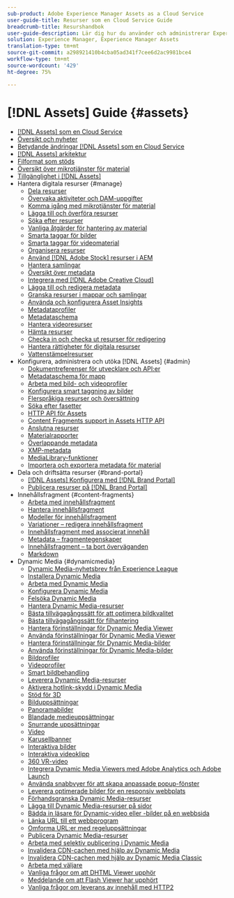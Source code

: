 ```yaml
---
sub-product: Adobe Experience Manager Assets as a Cloud Service
user-guide-title: Resurser som en Cloud Service Guide
breadcrumb-title: Resurshandbok
user-guide-description: Lär dig hur du använder och administrerar Experience Manager Assets as a Cloud Service.
solution: Experience Manager, Experience Manager Assets
translation-type: tm+mt
source-git-commit: a298921410b4cba05ad341f7cee6d2ac9981bce4
workflow-type: tm+mt
source-wordcount: '429'
ht-degree: 75%

---
```



# [!DNL Assets] Guide {#assets}

+ [[!DNL Assets] som en Cloud Service](/help/assets/home.md)
+ [Översikt och nyheter](overview.md)
+ [Betydande ändringar [!DNL Assets] som en Cloud Service](assets-cloud-changes.md)
+ [[!DNL Assets] arkitektur](architecture.md)
+ [Filformat som stöds](file-format-support.md)
+ [Översikt över mikrotjänster för material](asset-microservices-overview.md)
+ [Tillgänglighet i [!DNL Assets]](accessibility.md)
+ Hantera digitala resurser {#manage}
   + [Dela resurser](share-assets.md)
   + [Övervaka aktiviteter och DAM-uppgifter](assets-activity-history.md)
   + [Komma igång med mikrotjänster för material](asset-microservices-configure-and-use.md)
   + [Lägga till och överföra resurser](add-assets.md)
   + [Söka efter resurser](search-assets.md)
   + [Vanliga åtgärder för hantering av material](manage-digital-assets.md)
   + [Smarta taggar för bilder](smart-tags.md)
   + [Smarta taggar för videomaterial](smart-tags-video-assets.md)
   + [Organisera resurser](organize-assets.md)
   + [Använd [!DNL Adobe Stock] resurser i AEM](aem-assets-adobe-stock.md)
   + [Hantera samlingar](manage-collections.md)
   + [Översikt över metadata](manage-metadata.md)
   + [Integrera med [!DNL Adobe Creative Cloud]](aem-cc-integration-best-practices.md)
   + [Lägga till och redigera metadata](meta-edit.md)
   + [Granska resurser i mappar och samlingar](bulk-approval.md)
   + [Använda och konfigurera Asset Insights](assets-insights.md)
   + [Metadataprofiler](metadata-profiles.md)
   + [Metadataschema](metadata-schemas.md)
   + [Hantera videoresurser](manage-video-assets.md)
   + [Hämta resurser](download-assets-from-aem.md)
   + [Checka in och checka ut resurser för redigering](check-out-and-submit-assets.md)
   + [Hantera rättigheter för digitala resurser](drm.md)
   + [Vattenstämpelresurser](watermark-assets.md)
+ Konfigurera, administrera och utöka [!DNL Assets] {#admin}
   + [Dokumentreferenser för utvecklare och API:er](developer-reference-material-apis.md)
   + [Metadataschema för mapp](folder-metadata-schema.md)
   + [Arbeta med bild- och videoprofiler](/help/assets/dynamic-media/about-image-video-profiles.md)
   + [Konfigurera smart taggning av bilder](smart-tags-configuration.md)
   + [Flerspråkiga resurser och översättning](translate-assets.md)
   + [Söka efter fasetter](search-facets.md)
   + [HTTP API för Assets](mac-api-assets.md)
   + [Content Fragments support in Assets HTTP API](content-fragments/assets-api-content-fragments.md)
   + [Anslutna resurser](use-assets-across-connected-assets-instances.md)
   + [Materialrapporter](asset-reports.md)
   + [Överlappande metadata](cascading-metadata.md)
   + [XMP-metadata](xmp-metadata.md)
   + [MediaLibrary-funktioner](medialibrary.md)
   + [Importera och exportera metadata för material](metadata-import-export.md)
+ Dela och driftsätta resurser {#brand-portal}
   + [ [!DNL Assets] Konfigurera med [!DNL Brand Portal]](configure-aem-assets-with-brand-portal.md)
   + [Publicera resurser på [!DNL Brand Portal]](publish-to-brand-portal.md)
+ Innehållsfragment {#content-fragments}
   + [Arbeta med innehållsfragment](content-fragments/content-fragments.md)
   + [Hantera innehållsfragment](content-fragments/content-fragments-managing.md)
   + [Modeller för innehållsfragment](content-fragments/content-fragments-models.md)
   + [Variationer – redigera innehållsfragment](content-fragments/content-fragments-variations.md)
   + [Innehållsfragment med associerat innehåll](content-fragments/content-fragments-assoc-content.md)
   + [Metadata – fragmentegenskaper](content-fragments/content-fragments-metadata.md)
   + [Innehållsfragment – ta bort överväganden](content-fragments/content-fragments-delete.md)
   + [Markdown](content-fragments/content-fragments-markdown.md)
+ Dynamic Media {#dynamicmedia}
   + [Dynamic Media-nyhetsbrev från Experience League](dynamic-media/dynamic-media-newsletter.md)
   + [Installera Dynamic Media](dynamic-media/administering-dynamic-media.md)
   + [Arbeta med Dynamic Media](dynamic-media/dynamic-media.md)
   + [Konfigurera Dynamic Media](dynamic-media/config-dm.md)
   + [Felsöka Dynamic Media](dynamic-media/troubleshoot-dm.md)
   + [Hantera Dynamic Media-resurser](dynamic-media/managing-assets.md)
   + [Bästa tillvägagångssätt för att optimera bildkvalitet](dynamic-media/best-practices-for-optimizing-the-quality-of-your-images.md)
   + [Bästa tillvägagångssätt för filhantering](dynamic-media/best-practices-for-file-management.md)
   + [Hantera förinställningar för Dynamic Media Viewer](dynamic-media/managing-viewer-presets.md)
   + [Använda förinställningar för Dynamic Media Viewer](dynamic-media/viewer-presets.md)
   + [Hantera förinställningar för Dynamic Media-bilder](dynamic-media/managing-image-presets.md)
   + [Använda förinställningar för Dynamic Media-bilder](dynamic-media/image-presets.md)
   + [Bildprofiler](dynamic-media/image-profiles.md)
   + [Videoprofiler](dynamic-media/video-profiles.md)
   + [Smart bildbehandling](dynamic-media/imaging-faq.md)
   + [Leverera Dynamic Media-resurser](dynamic-media/delivering-dynamic-media-assets.md)
   + [Aktivera hotlink-skydd i Dynamic Media](dynamic-media/hotlink-protection.md)
   + [Stöd för 3D](dynamic-media/assets-3d.md)
   + [Bilduppsättningar](dynamic-media/image-sets.md)
   + [Panoramabilder](dynamic-media/panoramic-images.md)
   + [Blandade medieuppsättningar](dynamic-media/mixed-media-sets.md)
   + [Snurrande uppsättningar](dynamic-media/spin-sets.md)
   + [Video](dynamic-media/video.md)
   + [Karusellbanner](dynamic-media/carousel-banners.md)
   + [Interaktiva bilder](dynamic-media/interactive-images.md)
   + [Interaktiva videoklipp](dynamic-media/interactive-videos.md)
   + [360 VR-video](dynamic-media/360-video.md)
   + [Integrera Dynamic Media Viewers med Adobe Analytics och Adobe Launch](dynamic-media/launch.md)
   + [Använda snabbvyer för att skapa anpassade popup-fönster](dynamic-media/custom-pop-ups.md)
   + [Leverera optimerade bilder för en responsiv webbplats](dynamic-media/responsive-site.md)
   + [Förhandsgranska Dynamic Media-resurser](dynamic-media/previewing-assets.md)
   + [Lägga till Dynamic Media-resurser på sidor](dynamic-media/adding-dynamic-media-assets-to-pages.md)
   + [Bädda in läsare för Dynamic-video eller -bilder på en webbsida](dynamic-media/embed-code.md)
   + [Länka URL till ett webbprogram](dynamic-media/linking-urls-to-yourwebapplication.md)
   + [Omforma URL:er med regeluppsättningar](dynamic-media/using-rulesets-to-transform-urls.md)
   + [Publicera Dynamic Media-resurser](dynamic-media/publishing-dynamicmedia-assets.md)
   + [Arbeta med selektiv publicering i Dynamic Media](dynamic-media/selective-publishing.md)
   + [Invalidera CDN-cachen med hjälp av Dynamic Media](dynamic-media/invalidate-cdn-cache-dynamic-media.md)
   + [Invalidera CDN-cachen med hjälp av Dynamic Media Classic](dynamic-media/invalidate-cdn-cache-dm-classic.md)
   + [Arbeta med väljare](dynamic-media/working-with-selectors.md)
   + [Vanliga frågor om att DHTML Viewer upphör](dynamic-media/dhtml-viewer-endoflifefaqs.md)
   + [Meddelande om att Flash Viewer har upphört](dynamic-media/flash-viewers-eol.md)
   + [Vanliga frågor om leverans av innehåll med HTTP2](dynamic-media/http2faq.md)
